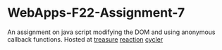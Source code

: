 # WebApps-F22-Assignment-7
An assignment on java script modifying the DOM and using anonymous callback functions.
Hosted at
[treasure](https://44-563-web-apps-f22.github.io/44563-webapps-assignment-7-Pravali7777/treasure.html)
[reaction](https://44-563-web-apps-f22.github.io/44563-webapps-assignment-7-Pravali7777/reaction.html)
[cycler](https://44-563-web-apps-f22.github.io/44563-webapps-assignment-7-Pravali7777/cycler.html)
